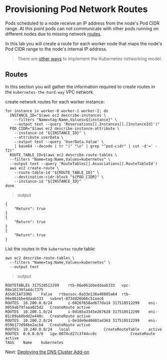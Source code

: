 # Provisioning Pod Network Routes

Pods scheduled to a node receive an IP address from the node's Pod CIDR range. At this point pods can not communicate with other pods running on different nodes due to missing network [routes](https://cloud.google.com/compute/docs/vpc/routes).

In this lab you will create a route for each worker node that maps the node's Pod CIDR range to the node's internal IP address.

> There are [other ways](https://kubernetes.io/docs/concepts/cluster-administration/networking/#how-to-achieve-this) to implement the Kubernetes networking model.

## Routes

In this section you will gather the information required to create routes in the `kubernetes-the-hard-way` VPC network.

create network routes for each worker instance:

```
for instance in worker-0 worker-1 worker-2; do
  INSTANCE_ID="$(aws ec2 describe-instances \
    --filters "Name=tag:Name,Values=${instance}" \
    --output text --query 'Reservations[].Instances[].[InstanceId]')"
  POD_CIDR="$(aws ec2 describe-instance-attribute \
    --instance-id "${INSTANCE_ID}" \
    --attribute userData \
    --output text --query 'UserData.Value' \
    | base64 --decode | tr "|" "\n" | grep "^pod-cidr" | cut -d'=' -f2)"
  ROUTE_TABLE_ID=$(aws ec2 describe-route-tables \
  --filters "Name=tag:Name,Values=kubernetes" \
  --output text --query 'RouteTables[].Associations[].RouteTableId')
  aws ec2 create-route \
    --route-table-id "${ROUTE_TABLE_ID}" \
    --destination-cidr-block "${POD_CIDR}" \
    --instance-id "${INSTANCE_ID}"
done
```

> output

```
{
    "Return": true
}
{
    "Return": true
}
{
    "Return": true
}
```

List the routes in the `kubernetes` route table:

```
aws ec2 describe-route-tables \
  --filters "Name=tag:Name,Values=kubernetes" \
  --output text
```

> output

```
ROUTETABLES	317510512299	rtb-06e061bbeddaab333	vpc-08e16139fa44c7375
ASSOCIATIONS	False	rtbassoc-0a33e138a48005a64	rtb-06e061bbeddaab333	subnet-073dd26b66c51aac6
ROUTES	10.200.0.0/24		i-0826f658ad677da14	317510512299	eni-0059ab79faaa025d2	CreateRoute	active
ROUTES	10.200.1.0/24		i-0d105a3345e267628	317510512299	eni-01c09ab8bdd2e440c	CreateRoute	active
ROUTES	10.200.2.0/24		i-0e3de9e40402ad363	317510512299	eni-059b177d94be2acb4	CreateRoute	active
ROUTES	10.240.0.0/24	local				CreateRouteTable	active
ROUTES	0.0.0.0/0	igw-0074cd27c3f44cc0c				CreateRoute	active
TAGS	Name	kubernetes

```

Next: [Deploying the DNS Cluster Add-on](12-dns-addon.md)
